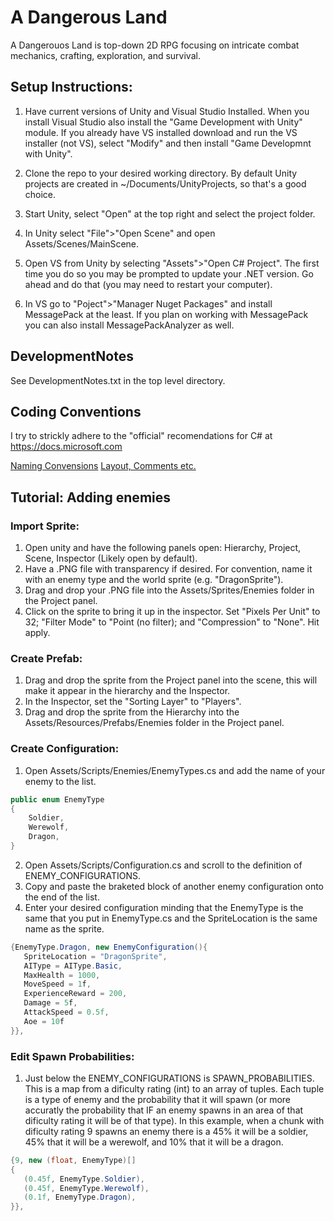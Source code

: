 # A Dangerous Land

A Dangerouos Land is top-down 2D RPG focusing on intricate combat mechanics,
crafting, exploration, and survival.

## Setup Instructions:

1) Have current versions of Unity and Visual Studio Installed. When you install
   Visual Studio also install the "Game Development with Unity" module. If you
   already have VS installed download and run the VS installer (not VS), select
   "Modify" and then install "Game Developmnt with Unity".

2) Clone the repo to your desired working directory. By default Unity projects
   are created in ~/Documents/UnityProjects, so that's a good choice.

3) Start Unity, select "Open" at the top right and select the project folder.

4) In Unity select "File">"Open Scene" and open Assets/Scenes/MainScene.

5) Open VS from Unity by selecting "Assets">"Open C# Project". The first time
   you do so you may be prompted to update your .NET version. Go ahead and do
   that (you may need to restart your computer).

6) In VS go to "Poject">"Manager Nuget Packages" and install MessagePack at the
least. If you plan on working with MessagePack you can also install
MessagePackAnalyzer as well.

## DevelopmentNotes

See DevelopmentNotes.txt in the top level directory. 

## Coding Conventions

I try to strickly adhere to the "official" recomendations for C# at https://docs.microsoft.com

[Naming Convensions](https://docs.microsoft.com/en-us/dotnet/standard/design-guidelines/naming-guidelines)
[Layout, Comments etc.](https://docs.microsoft.com/en-us/dotnet/csharp/programming-guide/inside-a-program/coding-conventions)

## Tutorial: Adding enemies

### Import Sprite:

1) Open unity and have the following panels open: Hierarchy, Project, Scene, Inspector (Likely open by default).
2) Have a .PNG file with transparency if desired. For convention, name it with an enemy type and the world sprite (e.g. "DragonSprite").
2) Drag and drop your .PNG file into the Assets/Sprites/Enemies folder in the Project panel.
3) Click on the sprite to bring it up in the inspector. Set "Pixels Per Unit" to 32; "Filter Mode" to "Point (no filter); and "Compression" to "None". Hit apply.

### Create Prefab:

1) Drag and drop the sprite from the Project panel into the scene, this will make it appear in the hierarchy and the Inspector.
2) In the Inspector, set the "Sorting Layer" to "Players".
3) Drag and drop the sprite from the Hierarchy into the Assets/Resources/Prefabs/Enemies folder in the Project panel.

### Create Configuration:

1) Open Assets/Scripts/Enemies/EnemyTypes.cs and add the name of your enemy to the list.
```cs
public enum EnemyType
{
    Soldier,
    Werewolf,
    Dragon,
}
```
2) Open Assets/Scripts/Configuration.cs and scroll to the definition of ENEMY_CONFIGURATIONS.
3) Copy and paste the braketed block of another enemy configuration onto the end of the list.
4) Enter your desired configuration minding that the EnemyType is the same that you put in EnemyType.cs and the SpriteLocation is the same name as the sprite.
```cs
{EnemyType.Dragon, new EnemyConfiguration(){
   SpriteLocation = "DragonSprite",
   AIType = AIType.Basic,
   MaxHealth = 1000,
   MoveSpeed = 1f,
   ExperienceReward = 200,
   Damage = 5f,
   AttackSpeed = 0.5f,
   Aoe = 10f
}},
```

### Edit Spawn Probabilities:

1) Just below the ENEMY_CONFIGURATIONS is SPAWN_PROBABILITIES. This is a map from a dificulty rating (int) to an array of tuples. Each tuple is a type of enemy and the probability that it will spawn (or more accuratly the probability that IF an enemy spawns in an area of that dificulty rating it will be of that type). In this example, when a chunk with dificulty rating 9 spawns an enemy there is a 45% it will be a soldier, 45% that it will be a werewolf, and 10% that it will be a dragon.

```cs
{9, new (float, EnemyType)[]
{
   (0.45f, EnemyType.Soldier),
   (0.45f, EnemyType.Werewolf),
   (0.1f, EnemyType.Dragon),
}},
```